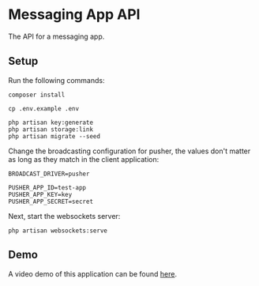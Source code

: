 # Messaging App API

The API for a messaging app.

## Setup

Run the following commands:
```
composer install

cp .env.example .env

php artisan key:generate
php artisan storage:link
php artisan migrate --seed
```

Change the broadcasting configuration for pusher, the values don't matter as long as they match in the client application:

```dotenv
BROADCAST_DRIVER=pusher

PUSHER_APP_ID=test-app
PUSHER_APP_KEY=key
PUSHER_APP_SECRET=secret
```

Next, start the websockets server:
```
php artisan websockets:serve
```

## Demo

A video demo of this application can be found [here](https://drive.google.com/file/d/1G0NZVWJtFT6yWCDJDBD2DmPkLSnx-JvA/view?usp=sharing).
